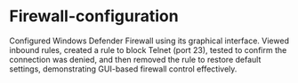 # Firewall-configuration
Configured Windows Defender Firewall using its graphical interface. Viewed inbound rules, created a rule to block Telnet (port 23), tested to confirm the connection was denied, and then removed the rule to restore default settings, demonstrating GUI-based firewall control effectively.

